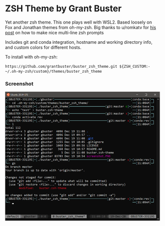 # ZSH Theme by Grant Buster
Yet another zsh theme. This one plays well with WSL2. Based loosely on Fox and Jonathan themes from oh-my-zsh.
Big thanks to u/romkatv for [his post](https://www.reddit.com/r/zsh/comments/cgbm24/multiline_prompt_the_missing_ingredient/) on how to make nice multi-line zsh prompts

Includes git and conda integration, hostname and working directory info, and custom colors for different hosts. 

To install with oh-my-zsh:
```
https://github.com/grantbuster/buster_zsh_theme.git ${ZSH_CUSTOM:-~/.oh-my-zsh/custom}/themes/buster_zsh_theme
```

### Screenshot
![Screenshot](https://github.com/grantbuster/buster_zsh_theme/blob/master/screenshot.PNG)
